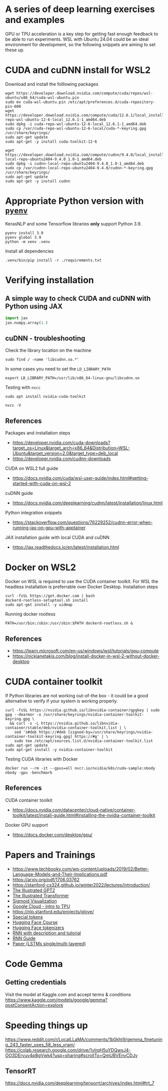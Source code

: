 # A series of deep learning exercises and examples
GPU or TPU acceleration is a key step for getting fast enough feedback to be able to run experiments.
WSL with Ubuntu 24.04 could be an ideal environment for development, so the following snippets are aiming to set these up.

# CUDA and cuDNN install for WSL2
Download and install the folllowing packages
```shell
wget https://developer.download.nvidia.com/compute/cuda/repos/wsl-ubuntu/x86_64/cuda-wsl-ubuntu.pin
sudo mv cuda-wsl-ubuntu.pin /etc/apt/preferences.d/cuda-repository-pin-600
wget https://developer.download.nvidia.com/compute/cuda/12.6.1/local_installers/cuda-repo-wsl-ubuntu-12-6-local_12.6.1-1_amd64.deb
sudo dpkg -i cuda-repo-wsl-ubuntu-12-6-local_12.6.1-1_amd64.deb
sudo cp /var/cuda-repo-wsl-ubuntu-12-6-local/cuda-*-keyring.gpg /usr/share/keyrings/
sudo apt-get update
sudo apt-get -y install cuda-toolkit-12-6
```

```shell
wget https://developer.download.nvidia.com/compute/cudnn/9.4.0/local_installers/cudnn-local-repo-ubuntu2404-9.4.0_1.0-1_amd64.deb
sudo dpkg -i cudnn-local-repo-ubuntu2404-9.4.0_1.0-1_amd64.deb
sudo cp /var/cudnn-local-repo-ubuntu2404-9.4.0/cudnn-*-keyring.gpg /usr/share/keyrings/
sudo apt-get update
sudo apt-get -y install cudnn
```

# Appropriate Python version with [`pyenv`](https://github.com/pyenv/pyenv)
KerasNLP and some Tensorflow libraries **only** support Python 3.9.
```shell
pyenv install 3.9
pyenv global 3.9
python -m venv .venv
```

Install all dependencies
```shell
.venv/bin/pip install -r ./requirements.txt
```

# Verifying installation
## A simple way to check CUDA and cuDNN with Python using JAX
```python
import jax
jax.numpy.array(1.)
```

## cuDNN - troubleshooting
Check the library location on the machine
```shell
sudo find / -name 'libcudnn.so.*'
```

In some cases you need to set the `LD_LIBRARY_PATH`
```shell
export LD_LIBRARY_PATH=/usr/lib/x86_64-linux-gnu/libcudnn.so
```

Testing with `nvcc`
```shell
sudo apt install nvidia-cuda-toolkit
```
```shell
nvcc -V
```

## References
Packages and installation steps
- https://developer.nvidia.com/cuda-downloads?target_os=Linux&target_arch=x86_64&Distribution=WSL-Ubuntu&target_version=2.0&target_type=deb_local
- https://developer.nvidia.com/cudnn-downloads

CUDA on WSL2 full guide
- https://docs.nvidia.com/cuda/wsl-user-guide/index.html#getting-started-with-cuda-on-wsl-2

cuDNN guide
- https://docs.nvidia.com/deeplearning/cudnn/latest/installation/linux.html

Python integration snippets
- https://stackoverflow.com/questions/76229252/cudnn-error-when-running-jax-on-gpu-with-apptainer

JAX installation guide with local CUDA and cuDNN
- https://jax.readthedocs.io/en/latest/installation.html

# Docker on WSL2
Docker on WSL is required to use the CUDA container toolkit. For WSL the headless installation is preferrable over Docker Desktop.
Installation steps

```shell
curl -fsSL https://get.docker.com | bash
dockerd-rootless-setuptool.sh install
sudo apt-get install -y uidmap
```

Running docker rootless
```shell
PATH=/usr/bin:/sbin:/usr/sbin:$PATH dockerd-rootless.sh &
```

## References
- https://learn.microsoft.com/en-us/windows/wsl/tutorials/gpu-compute
- https://nickjanetakis.com/blog/install-docker-in-wsl-2-without-docker-desktop

# CUDA container toolkit
If Python libraries are not working out-of-the box - it could be a good alternative to verify if your system is working properly.
```shell
curl -fsSL https://nvidia.github.io/libnvidia-container/gpgkey | sudo gpg --dearmor -o /usr/share/keyrings/nvidia-container-toolkit-keyring.gpg \
  && curl -s -L https://nvidia.github.io/libnvidia-container/stable/deb/nvidia-container-toolkit.list | \
    sed 's#deb https://#deb [signed-by=/usr/share/keyrings/nvidia-container-toolkit-keyring.gpg] https://#g' | \
    sudo tee /etc/apt/sources.list.d/nvidia-container-toolkit.list
sudo apt-get update
sudo apt-get install -y nvidia-container-toolkit
```

Testing CUDA libraries with Docker
```shell
docker run --rm -it --gpus=all nvcr.io/nvidia/k8s/cuda-sample:nbody nbody -gpu -benchmark
```

## References
CUDA container toolkit
- https://docs.nvidia.com/datacenter/cloud-native/container-toolkit/latest/install-guide.html#installing-the-nvidia-container-toolkit

Docker GPU support
- https://docs.docker.com/desktop/gpu/

# Papers and Trainings
- https://www.techbooky.com/wp-content/uploads/2019/02/Better-Language-Models-and-Their-Implications.pdf
- https://arxiv.org/pdf/1706.03762
- https://stanford-cs324.github.io/winter2022/lectures/introduction/
- [The Illustrated GPT2](https://jalammar.github.io/illustrated-gpt2/)
- [The Illustrated Transformer](https://jalammar.github.io/illustrated-transformer/)
- [Sigmoid Visualization](https://jalammar.github.io/feedforward-neural-networks-visual-interactive/#sigmoid-visualization)
- [Google Cloud - intro to TPU](https://cloud.google.com/tpu/docs/intro-to-tpu)
- https://nlp.stanford.edu/projects/glove/
- [Special tokens](https://medium.com/@alexkubiesa/special-tokens-in-tensorflow-3c7718dcb0ef)
- [Hugging Face Course](https://huggingface.co/learn/nlp-course/chapter1/1)
- [Hugging Face tokenizers](https://github.com/huggingface/tokenizers)
- [RNN with description and tutorial](https://www.tensorflow.org/text/tutorials/text_generation)
- [RNN Guide](https://karpathy.github.io/2015/05/21/rnn-effectiveness/)
- [Paper (LSTMs single/multi-layered)](https://pdf.sciencedirectassets.com/280203/1-s2.0-S1877050918X0012X/1-s2.0-S187705091831439X/main.pdf)



# Code Gemma
## Getting credentials
Visit the model at Kaggle.com and accept terms & conditions
https://www.kaggle.com/models/google/gemma?postConsentAction=explore

# Speeding things up
https://www.reddit.com/r/LocalLLaMA/comments/1b0kht9/gemma_finetuning_243_faster_uses_58_less_vram/
https://colab.research.google.com/drive/1vIrqH5uYDQwsJ4-OO3DErvuv4pBgVwk4?usp=sharing#scrollTo=QmUBVEnvCDJv

## TensorRT
https://docs.nvidia.com/deeplearning/tensorrt/archives/index.html#trt_7
